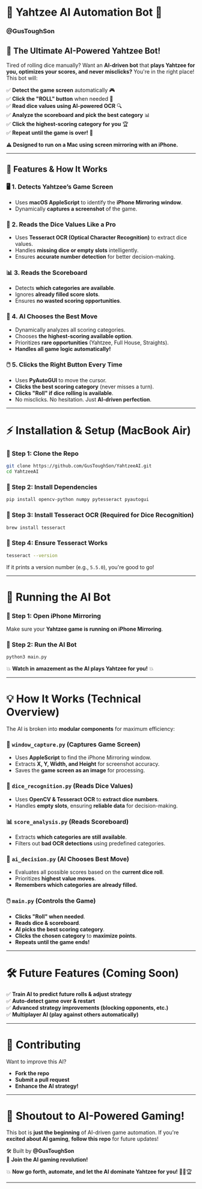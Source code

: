 # **🎲 Yahtzee AI Automation Bot 🤖**  
### **@GusToughSon**  

## **🚀 The Ultimate AI-Powered Yahtzee Bot!**

Tired of rolling dice manually? Want an **AI-driven bot** that **plays Yahtzee for you, optimizes your scores, and never misclicks?** You're in the right place! This bot will:

✅ **Detect the game screen** automatically 🎮  
✅ **Click the "ROLL" button** when needed 🎲  
✅ **Read dice values using AI-powered OCR** 🔍  
✅ **Analyze the scoreboard and pick the best category** 📊  
✅ **Click the highest-scoring category for you** 🏆  
✅ **Repeat until the game is over!** 🔁  

**⚠️ Designed to run on a Mac using screen mirroring with an iPhone.**

---

## **📌 Features & How It Works**
### **🖥️ 1. Detects Yahtzee’s Game Screen**
- Uses **macOS AppleScript** to identify the **iPhone Mirroring window**.  
- Dynamically **captures a screenshot** of the game.  

### **🎲 2. Reads the Dice Values Like a Pro**
- Uses **Tesseract OCR (Optical Character Recognition)** to extract dice values.  
- Handles **missing dice or empty slots** intelligently.  
- Ensures **accurate number detection** for better decision-making.  

### **📊 3. Reads the Scoreboard**
- Detects **which categories are available**.  
- Ignores **already filled score slots**.  
- Ensures **no wasted scoring opportunities**.  

### **🧠 4. AI Chooses the Best Move**
- Dynamically analyzes all scoring categories.  
- Chooses **the highest-scoring available option**.  
- Prioritizes **rare opportunities** (Yahtzee, Full House, Straights).  
- **Handles all game logic automatically!**  

### **🖱️ 5. Clicks the Right Button Every Time**
- Uses **PyAutoGUI** to move the cursor.  
- **Clicks the best scoring category** (never misses a turn).  
- **Clicks "Roll" if dice rolling is available**.  
- No misclicks. No hesitation. Just **AI-driven perfection**.  

---

# **⚡ Installation & Setup (MacBook Air)**
### **🔹 Step 1: Clone the Repo**
```sh
git clone https://github.com/GusToughSon/YahtzeeAI.git
cd YahtzeeAI
```

### **🔹 Step 2: Install Dependencies**
```sh
pip install opencv-python numpy pytesseract pyautogui
```

### **🔹 Step 3: Install Tesseract OCR (Required for Dice Recognition)**
```sh
brew install tesseract
```

### **🔹 Step 4: Ensure Tesseract Works**
```sh
tesseract --version
```
If it prints a version number (e.g., `5.5.0`), you're good to go!  

---

# **🚀 Running the AI Bot**
### **🔹 Step 1: Open iPhone Mirroring**
Make sure your **Yahtzee game is running on iPhone Mirroring**.

### **🔹 Step 2: Run the AI Bot**
```sh
python3 main.py
```
💥 **Watch in amazement as the AI plays Yahtzee for you!** 💥  

---

# **💡 How It Works (Technical Overview)**
The AI is broken into **modular components** for maximum efficiency:  

### **📸 `window_capture.py` (Captures Game Screen)**
- Uses **AppleScript** to find the iPhone Mirroring window.  
- Extracts **X, Y, Width, and Height** for screenshot accuracy.  
- Saves the **game screen as an image** for processing.  

### **🎲 `dice_recognition.py` (Reads Dice Values)**
- Uses **OpenCV & Tesseract OCR** to **extract dice numbers**.  
- Handles **empty slots**, ensuring **reliable data** for decision-making.  

### **📊 `score_analysis.py` (Reads Scoreboard)**
- Extracts **which categories are still available**.  
- Filters out **bad OCR detections** using predefined categories.  

### **🧠 `ai_decision.py` (AI Chooses Best Move)**
- Evaluates all possible scores based on the **current dice roll**.  
- Prioritizes **highest value moves**.  
- **Remembers which categories are already filled.**  

### **🖱️ `main.py` (Controls the Game)**
- **Clicks "Roll" when needed**.  
- **Reads dice & scoreboard**.  
- **AI picks the best scoring category**.  
- **Clicks the chosen category** to **maximize points**.  
- **Repeats until the game ends!**  

---

# **🛠️ Future Features (Coming Soon)**
✅ **Train AI to predict future rolls & adjust strategy**  
✅ **Auto-detect game over & restart**  
✅ **Advanced strategy improvements (blocking opponents, etc.)**  
✅ **Multiplayer AI (play against others automatically)**  

---

# **🚀 Contributing**
Want to improve this AI?  
- **Fork the repo**  
- **Submit a pull request**  
- **Enhance the AI strategy!**  

---

# **📢 Shoutout to AI-Powered Gaming!**
This bot is **just the beginning** of AI-driven game automation. If you're **excited about AI gaming**, **follow this repo** for future updates!  

🛠️ Built by **@GusToughSon**  
🚀 **Join the AI gaming revolution!**  

💥 **Now go forth, automate, and let the AI dominate Yahtzee for you!** 🎲🤖🏆  

---  

